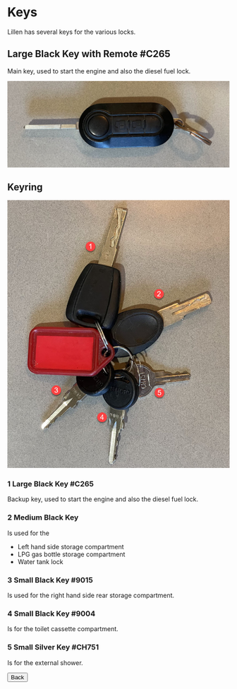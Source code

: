 <link href="../styles/custom.css" rel="stylesheet" />

# Keys
Lillen has several keys for the various locks.

## Large Black Key with Remote #C265
Main key, used to start the engine and also the diesel fuel lock.

![mian-key](images/main-key.jpg)

## Keyring
![mian-key](images/keyring.jpg)

### 1 Large Black Key #C265
Backup key, used to start the engine and also the diesel fuel lock.

### 2 Medium Black Key 
Is used for the 
- Left hand side storage compartment
- LPG gas bottle storage compartment
- Water tank lock

### 3 Small Black Key #9015
Is used for the right hand side rear storage compartment.

### 4 Small Black Key #9004
Is for the toilet cassette compartment.

### 5 Small Silver Key #CH751
Is for the external shower.

<a href="/#guides"><button class="nav-button"><i class="arrow arrow-left"></i> Back</button></a>
